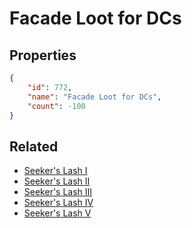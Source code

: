 # Facade Loot for DCs

<no description available>

## Properties

```json
{
    "id": 772,
    "name": "Facade Loot for DCs",
    "count": -100
}
```

## Related

- [Seeker's Lash I](../items/21486-seeker-s-lash-i.md)
- [Seeker's Lash II](../items/21487-seeker-s-lash-ii.md)
- [Seeker's Lash III](../items/21488-seeker-s-lash-iii.md)
- [Seeker's Lash IV](../items/21489-seeker-s-lash-iv.md)
- [Seeker's Lash V](../items/21490-seeker-s-lash-v.md)

